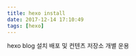 ```yaml
---
title: hexo install
date: 2017-12-14 17:10:49
tags: [hexo]
---
```


hexo blog 설치
배포 및 컨텐츠 저장소 개별 운용
